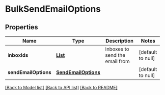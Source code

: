 # BulkSendEmailOptions
## Properties

Name | Type | Description | Notes
------------ | ------------- | ------------- | -------------
**inboxIds** | [**List**](UUID) | Inboxes to send the email from | [default to null]
**sendEmailOptions** | [**SendEmailOptions**](SendEmailOptions) |  | [default to null]

[[Back to Model list]](../README#documentation-for-models) [[Back to API list]](../README#documentation-for-api-endpoints) [[Back to README]](../README)

